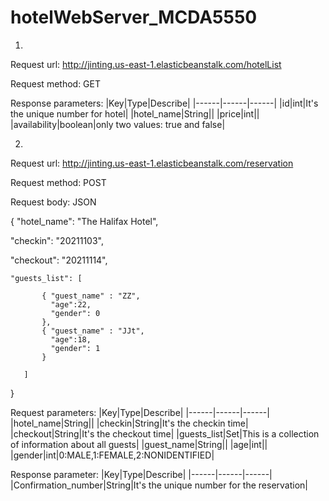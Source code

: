 # hotelWebServer_MCDA5550

1.
Request url: http://jinting.us-east-1.elasticbeanstalk.com/hotelList

Request method: GET

Response parameters:
|Key|Type|Describe|
|------|------|------|
|id|int|It's the unique number for hotel|
|hotel_name|String||
|price|int||
|availability|boolean|only two values: true and false|

2.
Request url: http://jinting.us-east-1.elasticbeanstalk.com/reservation

Request method: POST

Request body: JSON

{ "hotel_name": "The Halifax Hotel",

   "checkin": "20211103",
   
   "checkout": "20211114",
   
    "guests_list": [ 
    
           { "guest_name" : "ZZ",
             "age":22,
             "gender": 0
           },
           { "guest_name" : "JJt",
             "age":18,
             "gender": 1
           }
           
       ]
}

Request parameters:
|Key|Type|Describe|
|------|------|------|
|hotel_name|String||
|checkin|String|It's the checkin time|
|checkout|String|It's the checkout time|
|guests_list|Set|This is a collection of information about all guests|
|guest_name|String||
|age|int||
|gender|int|0:MALE,1:FEMALE,2:NONIDENTIFIED|



Response parameter:
|Key|Type|Describe|
|------|------|------|
|Confirmation_number|String|It's the unique number for the reservation|


